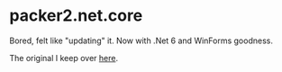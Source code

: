 # packer2.net.core
Bored, felt like "updating" it. Now with .Net 6 and WinForms goodness.

The original I keep over [here](https://github.com/johnmbaughman/packer2.net).
